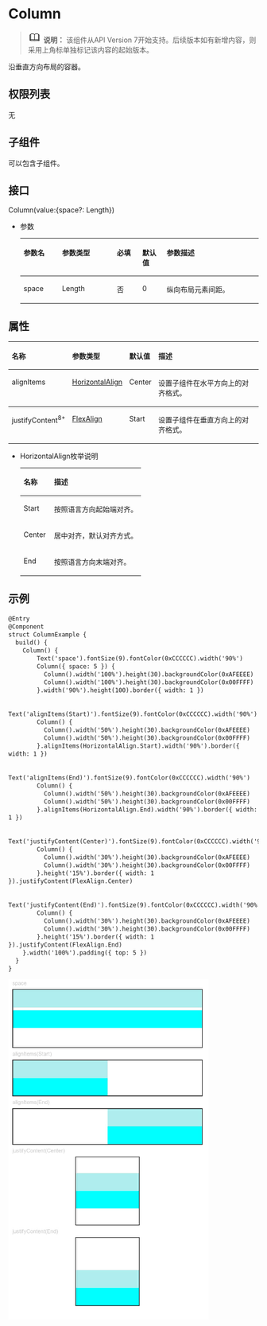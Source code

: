 # Column<a name="ZH-CN_TOPIC_0000001192915096"></a>

>![](../../public_sys-resources/icon-note.gif) **说明：**
>该组件从API Version 7开始支持。后续版本如有新增内容，则采用上角标单独标记该内容的起始版本。

沿垂直方向布局的容器。

## 权限列表<a name="section11841179295"></a>

无

## 子组件<a name="section87974157296"></a>

可以包含子组件。

## 接口<a name="section14196162892911"></a>

Column\(value:\{space?: Length\}\)

-   参数

    <table><thead align="left"><tr><th class="cellrowborder" valign="top" width="16.11%" id="mcps1.1.6.1.1"><p>参数名</p>
    </th>
    <th class="cellrowborder" valign="top" width="22.99%" id="mcps1.1.6.1.2"><p>参数类型</p>
    </th>
    <th class="cellrowborder" valign="top" width="10.65%" id="mcps1.1.6.1.3"><p>必填</p>
    </th>
    <th class="cellrowborder" valign="top" width="10.24%" id="mcps1.1.6.1.4"><p>默认值</p>
    </th>
    <th class="cellrowborder" valign="top" width="40.01%" id="mcps1.1.6.1.5"><p>参数描述</p>
    </th>
    </tr>
    </thead>
    <tbody><tr><td class="cellrowborder" valign="top" width="16.11%" headers="mcps1.1.6.1.1 "><p>space</p>
    </td>
    <td class="cellrowborder" valign="top" width="22.99%" headers="mcps1.1.6.1.2 "><p>Length</p>
    </td>
    <td class="cellrowborder" valign="top" width="10.65%" headers="mcps1.1.6.1.3 "><p>否</p>
    </td>
    <td class="cellrowborder" valign="top" width="10.24%" headers="mcps1.1.6.1.4 "><p>0</p>
    </td>
    <td class="cellrowborder" valign="top" width="40.01%" headers="mcps1.1.6.1.5 "><p>纵向布局元素间距。</p>
    </td>
    </tr>
    </tbody>
    </table>



## 属性<a name="section358284262918"></a>

<table><thead align="left"><tr><th class="cellrowborder" valign="top" width="13%" id="mcps1.1.5.1.1"><p>名称</p>
</th>
<th class="cellrowborder" valign="top" width="19%" id="mcps1.1.5.1.2"><p>参数类型</p>
</th>
<th class="cellrowborder" valign="top" width="9%" id="mcps1.1.5.1.3"><p>默认值</p>
</th>
<th class="cellrowborder" valign="top" width="59%" id="mcps1.1.5.1.4"><p>描述</p>
</th>
</tr>
</thead>
<tbody><tr><td class="cellrowborder" valign="top" width="13%" headers="mcps1.1.5.1.1 "><p>alignItems</p>
</td>
<td class="cellrowborder" valign="top" width="19%" headers="mcps1.1.5.1.2 "><p><a href="#li8105435144314">HorizontalAlign</a></p>
</td>
<td class="cellrowborder" valign="top" width="9%" headers="mcps1.1.5.1.3 "><p>Center</p>
</td>
<td class="cellrowborder" valign="top" width="59%" headers="mcps1.1.5.1.4 "><p>设置子组件在水平方向上的对齐格式。</p>
</td>
</tr>
</tbody>
<tbody><tr><td class="cellrowborder" valign="top" width="13%" headers="mcps1.1.5.1.1 "><p>justifyContent<sup>8+</sup></p>
</td>
<td class="cellrowborder" valign="top" width="19%" headers="mcps1.1.5.1.2 "><p><a href="ts-container-flex.md#li1540916112452">FlexAlign</a></p>
</td>
<td class="cellrowborder" valign="top" width="9%" headers="mcps1.1.5.1.3 "><p>Start</p>
</td>
<td class="cellrowborder" valign="top" width="59%" headers="mcps1.1.5.1.4 "><p>设置子组件在垂直方向上的对齐格式。</p>
</td>
</tr>
</tbody>
</table>

-   <a name="li8105435144314"></a>HorizontalAlign枚举说明

    <table><thead align="left"><tr><th class="cellrowborder" valign="top" width="25.2%" id="mcps1.1.3.1.1"><p>名称</p>
    </th>
    <th class="cellrowborder" valign="top" width="74.8%" id="mcps1.1.3.1.2"><p>描述</p>
    </th>
    </tr>
    </thead>
    <tbody><tr><td class="cellrowborder" valign="top" width="25.2%" headers="mcps1.1.3.1.1 "><p>Start</p>
    </td>
    <td class="cellrowborder" valign="top" width="74.8%" headers="mcps1.1.3.1.2 "><p>按照语言方向起始端对齐。</p>
    </td>
    </tr>
    <tr><td class="cellrowborder" valign="top" width="25.2%" headers="mcps1.1.3.1.1 "><p>Center</p>
    </td>
    <td class="cellrowborder" valign="top" width="74.8%" headers="mcps1.1.3.1.2 "><p>居中对齐，默认对齐方式。</p>
    </td>
    </tr>
    <tr><td class="cellrowborder" valign="top" width="25.2%" headers="mcps1.1.3.1.1 "><p>End</p>
    </td>
    <td class="cellrowborder" valign="top" width="74.8%" headers="mcps1.1.3.1.2 "><p>按照语言方向末端对齐。</p>
    </td>
    </tr>
    </tbody>
    </table>


## 示例<a name="section14441203783118"></a>

```
@Entry
@Component
struct ColumnExample {
  build() {
    Column() {
        Text('space').fontSize(9).fontColor(0xCCCCCC).width('90%')
        Column({ space: 5 }) {
          Column().width('100%').height(30).backgroundColor(0xAFEEEE)
          Column().width('100%').height(30).backgroundColor(0x00FFFF)
        }.width('90%').height(100).border({ width: 1 })

        Text('alignItems(Start)').fontSize(9).fontColor(0xCCCCCC).width('90%')
        Column() {
          Column().width('50%').height(30).backgroundColor(0xAFEEEE)
          Column().width('50%').height(30).backgroundColor(0x00FFFF)
        }.alignItems(HorizontalAlign.Start).width('90%').border({ width: 1 })

        Text('alignItems(End)').fontSize(9).fontColor(0xCCCCCC).width('90%')
        Column() {
          Column().width('50%').height(30).backgroundColor(0xAFEEEE)
          Column().width('50%').height(30).backgroundColor(0x00FFFF)
        }.alignItems(HorizontalAlign.End).width('90%').border({ width: 1 })

        Text('justifyContent(Center)').fontSize(9).fontColor(0xCCCCCC).width('90%')
        Column() {
          Column().width('30%').height(30).backgroundColor(0xAFEEEE)
          Column().width('30%').height(30).backgroundColor(0x00FFFF)
        }.height('15%').border({ width: 1 }).justifyContent(FlexAlign.Center)

        Text('justifyContent(End)').fontSize(9).fontColor(0xCCCCCC).width('90%')
        Column() {
          Column().width('30%').height(30).backgroundColor(0xAFEEEE)
          Column().width('30%').height(30).backgroundColor(0x00FFFF)
        }.height('15%').border({ width: 1 }).justifyContent(FlexAlign.End)
    }.width('100%').padding({ top: 5 })
  }
}
```

![](figures/Column.png)

